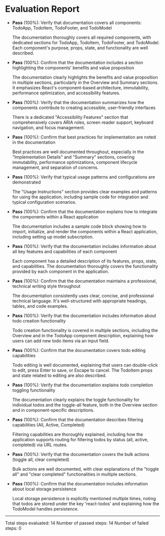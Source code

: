 # Evaluation Report

- **Pass** (100%): Verify that documentation covers all components: TodoApp, TodoItem, TodoFooter, and TodoModel
  
  The documentation thoroughly covers all required components, with dedicated sections for TodoApp, TodoItem, TodoFooter, and TodoModel. Each component's purpose, props, state, and functionality are well described.

- **Pass** (100%): Confirm that the documentation includes a section highlighting the components' benefits and value proposition
  
  The documentation clearly highlights the benefits and value proposition in multiple sections, particularly in the Overview and Summary sections. It emphasizes React's component-based architecture, immutability, performance optimization, and accessibility features.

- **Pass** (100%): Verify that the documentation summarizes how the components contribute to creating accessible, user-friendly interfaces
  
  There is a dedicated "Accessibility Features" section that comprehensively covers ARIA roles, screen reader support, keyboard navigation, and focus management.

- **Pass** (100%): Confirm that best practices for implementation are noted in the documentation
  
  Best practices are well documented throughout, especially in the "Implementation Details" and "Summary" sections, covering immutability, performance optimizations, component lifecycle management, and separation of concerns.

- **Pass** (100%): Verify that typical usage patterns and configurations are demonstrated
  
  The "Usage Instructions" section provides clear examples and patterns for using the application, including sample code for integration and typical configuration scenarios.

- **Pass** (100%): Confirm that the documentation explains how to integrate the components within a React application
  
  The documentation includes a sample code block showing how to import, initialize, and render the components within a React application, including setting up model subscription.

- **Pass** (100%): Verify that the documentation includes information about all key features and capabilities of each component
  
  Each component has a detailed description of its features, props, state, and capabilities. The documentation thoroughly covers the functionality provided by each component in the application.

- **Pass** (100%): Confirm that the documentation maintains a professional, technical writing style throughout
  
  The documentation consistently uses clear, concise, and professional technical language. It's well-structured with appropriate headings, tables, and code examples.

- **Pass** (100%): Verify that the documentation includes information about todo creation functionality
  
  Todo creation functionality is covered in multiple sections, including the Overview and in the TodoApp component description, explaining how users can add new todo items via an input field.

- **Pass** (100%): Confirm that the documentation covers todo editing capabilities
  
  Todo editing is well documented, explaining that users can double-click to edit, press Enter to save, or Escape to cancel. The TodoItem props and state related to editing are also described.

- **Pass** (100%): Verify that the documentation explains todo completion toggling functionality
  
  The documentation clearly explains the toggle functionality for individual todos and the toggle-all feature, both in the Overview section and in component-specific descriptions.

- **Pass** (100%): Confirm that the documentation describes filtering capabilities (All, Active, Completed)
  
  Filtering capabilities are thoroughly explained, including how the application supports routing for filtering todos by status (all, active, completed) via URL routes.

- **Pass** (100%): Verify that the documentation covers the bulk actions (toggle all, clear completed)
  
  Bulk actions are well documented, with clear explanations of the "toggle all" and "clear completed" functionalities in multiple sections.

- **Pass** (100%): Confirm that the documentation includes information about local storage persistence
  
  Local storage persistence is explicitly mentioned multiple times, noting that todos are stored under the key 'react-todos' and explaining how the TodoModel handles persistence.

---

Total steps evaluated: 14
Number of passed steps: 14
Number of failed steps: 0